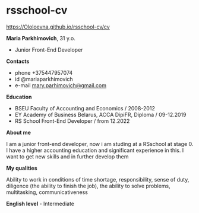 # rsschool-cv
https://Ololoevna.github.io/rsschool-cv/cv

 
 
**Maria Parkhimovich**, 31 y.o.
+ Junior Front-End Developer


**Contacts**
+ phone +375447957074
+ id @mariaparkhimovich
+ e-mail mary.parhimovich@gmail.com


**Education**


+ BSEU Faculty of Accounting and Economics / 2008-2012
+ EY Academy of Business Belarus, ACCA DipiFR, Diploma / 09-12.2019 
+ RS School Front-End Developer / from 12.2022


**About me**


I am a junior front-end developer, now i am studing at a RSschool at stage 0. I have a higher accounting education and significant experience in this. I want to get new skills and in further develop them


**My qualities**


Ability to work in conditions of time shortage, responsibility, sense of duty, diligence (the ability to finish the job), the ability to solve problems, multitasking, communicativeness


**English level** - Intermediate
